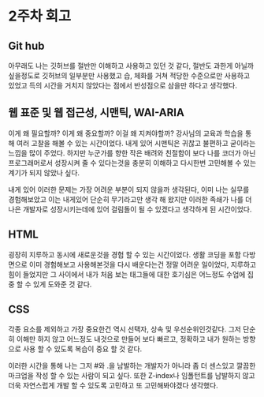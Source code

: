 # 2주차 회고

## Git hub
아무래도 나는 깃허브를 절반만 이해하고 사용하고 있던 것 같다,
절반도 과한게 아닐까 싶을정도로 깃허브의 일부분만 사용했고
습, 체화를 거쳐 적당한 수준으로만 사용하고 있었고
득의 시간을 거치지 않았다는 점에서 반성점으로 삼을만 하다고 생각했다.

## 웹 표준 및 웹 접근성, 시맨틱, WAI-ARIA
이게 왜 필요할까? 이게 왜 중요할까? 이걸 왜 지켜야할까?
강사님의 교육과 학습을 통해 여러 고찰을 해볼 수 있는 시간이었다.
내게 있어 시맨틱은 귀찮고 불편하고 굳이라는 느낌을 많이 주었다.
하지만 누군가를 향한 작은 배려와 친절함이 보다 나를 코더가 아닌
프로그래머로서 성장시켜 줄 수 있다는것을 충분히 이해하고 다시한번
고민해볼 수 있는 계기가 되지 않았나 싶다.

내게 있어 이러한 문제는 가장 어려운 부분이 되지 않을까 생각된다,
이미 나는 실무를 경험해보았고 이는 내게있어 단순히 무기라고만 생각
해 왔지만 이러한 족쇄가 나를 더 나은 개발자로 성장시키는데에 있어
걸림돌이 될 수 있겠다고 생각하게 된 시간이었다.

## HTML
굉장히 지루하고 동시에 새로운것을 경험 할 수 있는 시간이었다.
생활 코딩을 포함 다방면으로 이미 경험해보고 사용해본것을 다시
배운다는건 정말 어려운 일이었다, 지루하고 힘이 들었지만 그 사이에서
내가 처음 보는 태그들에 대한 호기심은 어느정도 수업에 집중 할 수 있게
도와준 것 같다.

## CSS
각종 요소를 제외하고 가장 중요한건 역시 선택자, 상속 및 우선순위인것같다.
그저 단순히 이해만 하지 않고 어느정도 내것으로 만들어 보다 빠르고, 정확하고
내가 원하는 방향으로 사용 할 수 있도록 복습이 중요 할 것 같다.

이러한 시간을 통해 나는 그저 #와 .을 남발하는 개발자가 아니라 좀 더
센스있고 깔끔한 마크업을 작성 할 수 있는 사람이 되고 싶다.
또한 Z-index나 임폴턴트를 남발하지 않고 더욱 자연스럽게 개발 할 수 있도록
고민하고 또 고민해봐야겠다 생각했다.